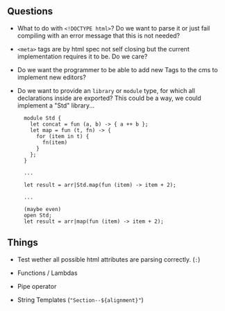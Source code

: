 ## Questions

- What to do with `<!DOCTYPE html>`? Do we want to parse it or just fail compiling with an error message that this is
  not needed?

- `<meta>` tags are by html spec not self closing but the current implementation requires it to be. Do we care?

- Do we want the programmer to be able to add new Tags to the cms to implement new editors?

- Do we want to provide an `library` or `module` type, for which all declarations inside are exported? This could be a
  way, we could implement a "Std" library...

  ```
    module Std {
      let concat = fun (a, b) -> { a ++ b };
      let map = fun (t, fn) -> {
        for (item in t) {
          fn(item)
        }
      };
    }

    ...

    let result = arr|Std.map(fun (item) -> item + 2);

    ...

    (maybe even)
    open Std;
    let result = arr|map(fun (item) -> item + 2);
  ```

## Things

- Test wether all possible html attributes are parsing correctly. (`:`)

- Functions / Lambdas

- Pipe operator

- String Templates (`"Section--${alignment}"`)
